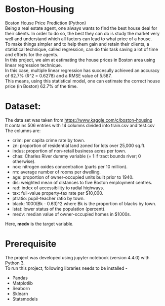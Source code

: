 # Boston-Housing
Boston House Price Prediction (Python) <br />
Being a real estate agent, one always wants to find the best house deal for their clients. In order to do so, the best they can do is study the market very well and understand which all factors can lead to what price of a house. <br />
To make things simpler and to help them gain and retain their clients, a statistical technique, called regression, can do this task saving a lot of time and efforts for the agents. <br />
In this project, we aim at estimating the house prices in Boston area using linear regression technique. <br />
In this case, multiple linear regression has succesully achieved an accuracy of 62.7% (R^2 = 0.6278) and a RMSE value of 5.587. <br /> This means, using this statistical model, one can estimate the correct house price (in Boston) 62.7% of the time. <br />

# Dataset:
The data set was taken from https://www.kaggle.com/c/boston-housing  <br />
It contains 506 entries with 14 columns divided into train.csv and test.csv <br />
The columns are: <br />
* crim: per capita crime rate by town.
* zn: proportion of residential land zoned for lots over 25,000 sq.ft.
* indus: proportion of non-retail business acres per town.
* chas: Charles River dummy variable (= 1 if tract bounds river; 0 otherwise).
* nox: nitrogen oxides concentration (parts per 10 million).
* rm: average number of rooms per dwelling.
* age: proportion of owner-occupied units built prior to 1940.
* dis: weighted mean of distances to five Boston employment centres.
* rad: index of accessibility to radial highways.
* tax: full-value property-tax rate per $10,000.
* ptratio: pupil-teacher ratio by town.
* black: 1000(Bk - 0.63)^2 where Bk is the proportion of blacks by town.
* lstat: lower status of the population (percent).
* medv: median value of owner-occupied homes in $1000s. <br />

Here, __medv__ is the target variable.

# Prerequisite
The project was developed using jupyter notebook (version 4.4.0) with Python 3. <br />
To run this project, following libraries needs to be installed - 
* Pandas
* Matplotlib
* Seaborn
* Sklearn
* Statsmodels

